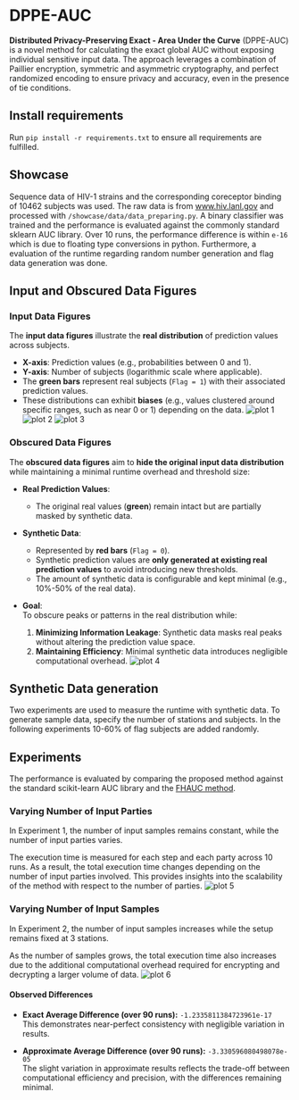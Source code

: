 # DPPE-AUC

**Distributed Privacy-Preserving Exact - Area Under the Curve** (DPPE-AUC) is a novel method for calculating the exact
global AUC without exposing individual sensitive input data. The approach leverages a combination of Paillier encryption,
symmetric and asymmetric cryptography, and perfect randomized encoding to ensure privacy and accuracy, even in the
presence of tie conditions.

## Install requirements
Run `pip install -r requirements.txt` to ensure all requirements are fulfilled.

## Showcase
Sequence data of HIV-1 strains and the corresponding coreceptor binding of 10462 subjects was used. The raw data is from
www.hiv.lanl.gov and processed with `/showcase/data/data_preparing.py`. A binary classifier was trained and the performance
is evaluated against the commonly standard sklearn AUC library. Over 10 runs, the performance difference is within `e-16` which
is due to floating type conversions in python. Furthermore, a evaluation of the runtime regarding random number generation 
and flag data generation was done.

## Input and Obscured Data Figures

### **Input Data Figures**  
The **input data figures** illustrate the **real distribution** of prediction values across subjects.  

- **X-axis**: Prediction values (e.g., probabilities between 0 and 1).  
- **Y-axis**: Number of subjects (logarithmic scale where applicable).  
- The **green bars** represent real subjects (`Flag = 1`) with their associated prediction values.  
- These distributions can exhibit **biases** (e.g., values clustered around specific ranges, such as near 0 or 1) depending on the data.
![plot 1](./plots/hiv_s1.png)
![plot 2](./plots/hiv_s2.png)
![plot 3](./plots/hiv_s3.png)

### **Obscured Data Figures**  
The **obscured data figures** aim to **hide the original input data distribution** while maintaining a minimal runtime overhead and threshold size:

- **Real Prediction Values**:  
   - The original real values (**green**) remain intact but are partially masked by synthetic data.  

- **Synthetic Data**:  
   - Represented by **red bars** (`Flag = 0`).  
   - Synthetic prediction values are **only generated at existing real prediction values** to avoid introducing new thresholds.  
   - The amount of synthetic data is configurable and kept minimal (e.g., 10%-50% of the real data).  

- **Goal**:  
   To obscure peaks or patterns in the real distribution while:  
   1. **Minimizing Information Leakage**: Synthetic data masks real peaks without altering the prediction value space.  
   2. **Maintaining Efficiency**: Minimal synthetic data introduces negligible computational overhead.
![plot 4](./plots/hiv_sp.png)


## Synthetic Data generation
Two experiments are used to measure the runtime with synthetic data.
To generate sample data, specify the number of stations and subjects. In the following experiments 10-60% of flag subjects are added randomly.

## Experiments
The performance is evaluated by comparing the proposed method against the standard scikit-learn AUC library and the [FHAUC method](https://arxiv.org/pdf/2403.14428).

### Varying Number of Input Parties
In Experiment 1, the number of input samples remains constant, while the number of input parties varies.

The execution time is measured for each step and each party across 10 runs. As a result, the total execution time changes depending on the number of input parties involved. This provides insights into the scalability of the method with respect to the number of parties.
![plot 5](./plots/exp1.png)

### Varying Number of Input Samples
In Experiment 2, the number of input samples increases while the setup remains fixed at 3 stations.

As the number of samples grows, the total execution time also increases due to the additional computational overhead required for encrypting and decrypting a larger volume of data.
![plot 6](./plots/exp2.png)

#### Observed Differences
- **Exact Average Difference (over 90 runs):** `-1.2335811384723961e-17`  
  This demonstrates near-perfect consistency with negligible variation in results.

- **Approximate Average Difference (over 90 runs):** `-3.330596080498078e-05`  
  The slight variation in approximate results reflects the trade-off between computational efficiency and precision, with the differences remaining minimal.

